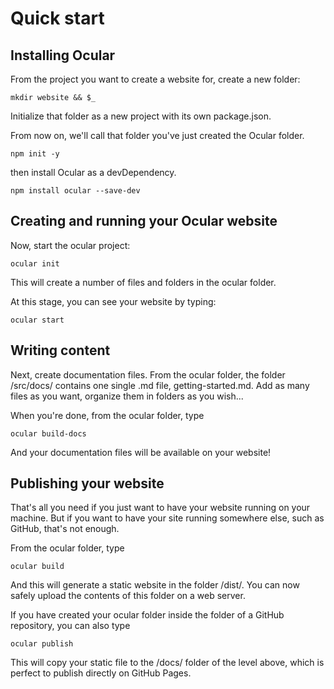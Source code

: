 # Quick start
## Installing Ocular
From the project you want to create a website for, create a new folder:

```
mkdir website && $_
```

Initialize that folder as a new project with its own package.json.

From now on, we'll call that folder you've just created the Ocular folder. 

```
npm init -y
```

then install Ocular as a devDependency. 

```
npm install ocular --save-dev
```

## Creating and running your Ocular website

Now, start the ocular project:

```
ocular init
```

This will create a number of files and folders in the ocular folder.

At this stage, you can see your website by typing:

```
ocular start
```

## Writing content

Next, create documentation files. 
From the ocular folder, the folder /src/docs/ contains one single .md file, getting-started.md. Add as many files as you want, organize them in folders as you wish...

When you're done, from the ocular folder, type

```
ocular build-docs
```

And your documentation files will be available on your website!

## Publishing your website

That's all you need if you just want to have your website running on your machine. But if you want to have your site running somewhere else, such as GitHub, that's not enough.

From the ocular folder, type

```
ocular build
```

And this will generate a static website in the folder /dist/. You can now safely upload the contents of this folder on a web server. 

If you have created your ocular folder inside the folder of a GitHub repository, you can also type

```
ocular publish
```

This will copy your static file to the /docs/ folder of the level above, which is perfect to publish directly on GitHub Pages. 
